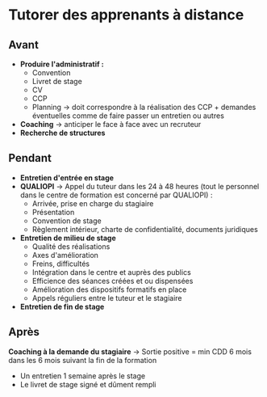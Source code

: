 # Tutorer des apprenants à distance

## Avant
- **Produire l'administratif :**
	- Convention
	- Livret de stage
	- CV
	- CCP
	- Planning → doit correspondre à la réalisation des CCP + demandes éventuelles comme de faire passer un entretien ou autres
- **Coaching** → anticiper le face à face avec un recruteur
- **Recherche de structures**


## Pendant
- **Entretien d'entrée en stage** 
- **QUALIOPI**  → Appel du tuteur dans les 24 à 48 heures (tout le personnel dans le centre de formation est concerné par QUALIOPI) :
	- Arrivée, prise en charge du stagiaire
	- Présentation
	- Convention de stage
	- Règlement intérieur, charte de confidentialité, documents juridiques
- **Entretien de milieu de stage**
	- Qualité des réalisations
	- Axes d'amélioration
	- Freins, difficultés
	- Intégration dans le centre et auprès des publics
	- Efficience des séances créées et ou dispensées
	- Amélioration des dispositifs formatifs en place
	- Appels réguliers entre le tuteur et le stagiaire
- **Entretien de fin de stage**


## Après
**Coaching à la demande du stagiaire**  → Sortie positive = min CDD 6 mois dans les 6 mois suivant la fin de la formation
- Un entretien 1 semaine après le stage
- Le livret de stage signé et dûment rempli
 
<!--stackedit_data:
eyJoaXN0b3J5IjpbMjU4ODY3OTM1XX0=
-->